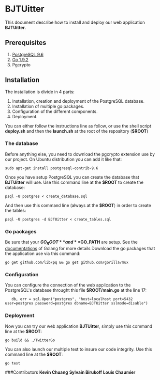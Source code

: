 # BJTUitter

This document describe how to install and deploy our web application **BJTUitter**.

## Prerequisites

1. [PostgreSQL 9.6](https://www.postgresql.org/download/ "PostgreSQL download")
2. [Go 1.9.2](https://www.golang.org/dl "Go download")
3. Pgcrypto

## Installation

The installation is divide in 4 parts:
1. Installation, creation and deployment of the PostgreSQL database.
2. Installation of multiple go packages.
3. Configuration of the different components.
4. Deployment.

You can either follow the instructions line as follow, or use the shell script **deploy.sh** and then the **launch.sh** at the root of the repository (**$ROOT**)

### The database

Before anything else, you need to download the pgcrypto extension use by our project. On Ubuntu distribution you can add it like that:

`sudo apt-get install postgresql-contrib-9.6`

Once you have setup PostgreSQL you can create the database that **BJTUitter** will use. Use this command line at the **$ROOT** to create the database:

`psql -U postgres < create_database.sql`

And then use this command line (always at the **$ROOT**) in order to create the tables:

`psql -U postgres -d BJTUitter < create_tables.sql`

### Go packages

Be sure that your **$GO_ROOT** and **$GO_PATH** are setup. See the [documentations](https://golang.org/doc/install "Goland doc") of Golang for more details
Download the go packages that the application use via this command:

`go get github.com/lib/pq && go get github.com/gorilla/mux`

### Configuration

You can configure the connection of the web application to the PostgreSQL's database throught this file **$ROOT/main.go** at the line 17:

`	db, err = sql.Open("postgres", "host=localhost port=5432 user=postgres password=postgres dbname=BJTUitter sslmode=disable")`

### Deployment

Now you can try our web application **BJTUitter**, simply use this command line at the **$ROOT**:

`go build && ./TwitterGo`

You can also launch our multiple test to insure our code integrity. Use this command line at the **$ROOT**:

`go test`

###Contributors
**Kevin Chuang**
**Sylvain Birukoff**
**Louis Chaumier**
